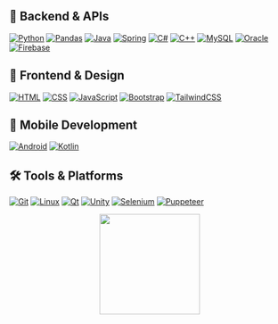## 🚀 Backend & APIs
<a href="https://www.python.org/doc/" target="_blank">![Python](https://img.shields.io/badge/Python-3776AB?style=for-the-badge&logo=python&logoColor=white)</a>
<a href="https://pandas.pydata.org/docs/" target="_blank">![Pandas](https://img.shields.io/badge/Pandas-150458?style=for-the-badge&logo=pandas&logoColor=white)</a>
<a href="https://docs.oracle.com/en/java/" target="_blank">![Java](https://img.shields.io/badge/Java-ED8B00?style=for-the-badge&logo=java&logoColor=white)</a>
<a href="https://spring.io/projects/spring-framework" target="_blank">![Spring](https://img.shields.io/badge/Spring-6DB33F?style=for-the-badge&logo=spring&logoColor=white)</a>
<a href="https://learn.microsoft.com/es-es/dotnet/csharp/" target="_blank">![C#](https://img.shields.io/badge/C%23-239120?style=for-the-badge&logo=c-sharp&logoColor=white)</a>
<a href="https://isocpp.org/" target="_blank">![C++](https://img.shields.io/badge/C++-00599C?style=for-the-badge&logo=cplusplus&logoColor=white)</a>
<a href="https://dev.mysql.com/doc/" target="_blank">![MySQL](https://img.shields.io/badge/MySQL-4479A1?style=for-the-badge&logo=mysql&logoColor=white)</a>
<a href="https://docs.oracle.com/en/" target="_blank">![Oracle](https://img.shields.io/badge/Oracle-F80000?style=for-the-badge&logo=oracle&logoColor=white)</a>
<a href="https://firebase.google.com/docs" target="_blank">![Firebase](https://img.shields.io/badge/Firebase-FFCA28?style=for-the-badge&logo=firebase&logoColor=black)</a>

## 🎨 Frontend & Design
<a href="https://developer.mozilla.org/en/docs/Web/HTML" target="_blank">![HTML](https://img.shields.io/badge/HTML5-E34F26?style=for-the-badge&logo=html5&logoColor=white)</a>
<a href="https://developer.mozilla.org/en/docs/Web/CSS" target="_blank">![CSS](https://img.shields.io/badge/CSS3-1572B6?style=for-the-badge&logo=css3&logoColor=white)</a>
<a href="https://developer.mozilla.org/en/docs/Web/JavaScript" target="_blank">![JavaScript](https://img.shields.io/badge/JavaScript-F7DF1E?style=for-the-badge&logo=javascript&logoColor=black)</a>
<a href="https://getbootstrap.com/docs/" target="_blank">![Bootstrap](https://img.shields.io/badge/Bootstrap-7952B3?style=for-the-badge&logo=bootstrap&logoColor=white)</a>
<a href="https://tailwindcss.com/docs" target="_blank">![TailwindCSS](https://img.shields.io/badge/Tailwind_CSS-38B2AC?style=for-the-badge&logo=tailwind-css&logoColor=white)</a>

## 📱 Mobile Development
<a href="https://developer.android.com/docs" target="_blank">![Android](https://img.shields.io/badge/Android-3DDC84?style=for-the-badge&logo=android&logoColor=white)</a>
<a href="https://kotlinlang.org/docs/home.html" target="_blank">![Kotlin](https://img.shields.io/badge/Kotlin-0095D5?style=for-the-badge&logo=kotlin&logoColor=white)</a>

## 🛠️ Tools & Platforms
<a href="https://git-scm.com/doc" target="_blank">![Git](https://img.shields.io/badge/Git-F05032?style=for-the-badge&logo=git&logoColor=white)</a>
<a href="https://www.kernel.org/doc/html/latest/" target="_blank">![Linux](https://img.shields.io/badge/Linux-FCC624?style=for-the-badge&logo=linux&logoColor=black)</a>
<a href="https://doc.qt.io/" target="_blank">![Qt](https://img.shields.io/badge/Qt-41CD52?style=for-the-badge&logo=qt&logoColor=white)</a>
<a href="https://docs.unity3d.com/" target="_blank">![Unity](https://img.shields.io/badge/Unity-100000?style=for-the-badge&logo=unity&logoColor=white)</a>
<a href="https://www.selenium.dev/documentation/" target="_blank">![Selenium](https://img.shields.io/badge/Selenium-43B02A?style=for-the-badge&logo=selenium&logoColor=white)</a>
<a href="https://pptr.dev/" target="_blank">![Puppeteer](https://img.shields.io/badge/Puppeteer-40B5A4?style=for-the-badge&logo=puppeteer&logoColor=white)</a>

<p align="center">
 <a href="https://github.com/KevinAZHD">
   <img height="180em" src="https://github-readme-stats.vercel.app/api/top-langs/?username=KevinAZHD&layout=compact&langs_count=8&theme=tokyonight"/>
 </a>
</p>
